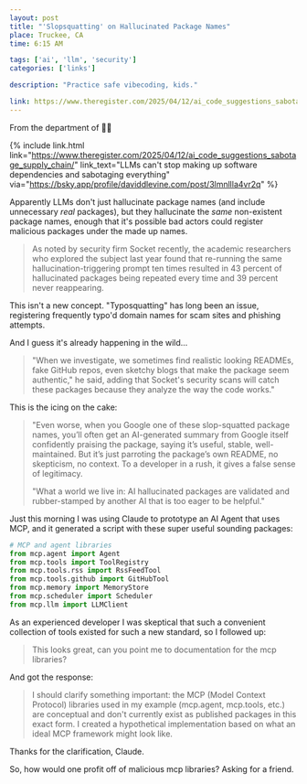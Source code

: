 ```yaml
---
layout: post
title: "'Slopsquatting' on Hallucinated Package Names"
place: Truckee, CA
time: 6:15 AM

tags: ['ai', 'llm', 'security']
categories: ['links']

description: "Practice safe vibecoding, kids."

link: https://www.theregister.com/2025/04/12/ai_code_suggestions_sabotage_supply_chain/
---
```


From the department of 🤦‍♂️

{% include link.html link="https://www.theregister.com/2025/04/12/ai_code_suggestions_sabotage_supply_chain/" link_text="LLMs can't stop making up software dependencies and sabotaging everything" via="https://bsky.app/profile/daviddlevine.com/post/3lmnllla4vr2q" %}

Apparently LLMs don't just hallucinate package names (and include unnecessary *real* packages), but they hallucinate the *same* non-existent package names, enough that it's possible bad actors could register malicious packages under the made up names.

> As noted by security firm Socket recently, the academic researchers who explored the subject last year found that re-running the same hallucination-triggering prompt ten times resulted in 43 percent of hallucinated packages being repeated every time and 39 percent never reappearing.

This isn't a new concept. "Typosquatting" has long been an issue, registering frequently typo'd domain names for scam sites and phishing attempts.

And I guess it's already happening in the wild...

> "When we investigate, we sometimes find realistic looking READMEs, fake GitHub repos, even sketchy blogs that make the package seem authentic," he said, adding that Socket's security scans will catch these packages because they analyze the way the code works."

This is the icing on the cake:

> "Even worse, when you Google one of these slop-squatted package names, you’ll often get an AI-generated summary from Google itself confidently praising the package, saying it’s useful, stable, well-maintained. But it’s just parroting the package’s own README, no skepticism, no context. To a developer in a rush, it gives a false sense of legitimacy.
>
> "What a world we live in: AI hallucinated packages are validated and rubber-stamped by another AI that is too eager to be helpful."

Just this morning I was using Claude to prototype an AI Agent that uses MCP, and it generated a script with these super useful sounding packages:

```python
# MCP and agent libraries
from mcp.agent import Agent
from mcp.tools import ToolRegistry
from mcp.tools.rss import RssFeedTool
from mcp.tools.github import GitHubTool
from mcp.memory import MemoryStore
from mcp.scheduler import Scheduler
from mcp.llm import LLMClient
```

As an experienced developer I was skeptical that such a convenient collection of tools existed for such a new standard, so I followed up:

<blockquote class="prompt">
This looks great, can you point me to documentation for the mcp libraries?
</blockquote>

And got the response:

<blockquote class="prompt">
I should clarify something important: the MCP (Model Context Protocol) libraries used in my example (mcp.agent, mcp.tools, etc.) are conceptual and don't currently exist as published packages in this exact form. I created a hypothetical implementation based on what an ideal MCP framework might look like.
</blockquote>

Thanks for the clarification, Claude.

So, how would one profit off of malicious mcp libraries? Asking for a friend.